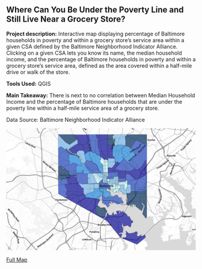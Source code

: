 ## Where Can You Be Under the Poverty Line and Still Live Near a Grocery Store?

**Project description:** Interactive map displaying percentage of Baltimore households in poverty and within a grocery store’s service area within a given CSA defined by the Baltimore Neighborhood Indicator Alliance. Clicking on a given CSA lets you know its name, the median household income, and the percentage of Baltimore households in poverty and within a grocery store’s service area, defined as the area covered within a half-mile drive or walk of the store.
  
**Tools Used:** QGIS  
  
**Main Takeaway:** There is next to no correlation between Median Household Income and the percentage of Baltimore households that are under the poverty line within a half-mile service area of a grocery store.  

Data Source: Baltimore Neighborhood Indicator Alliance

<img src="../images/webmap1_thum.jpg?raw=true"/>

[Full Map](../pages/webmap1/index.html#12/39.3023/-76.6276)  
